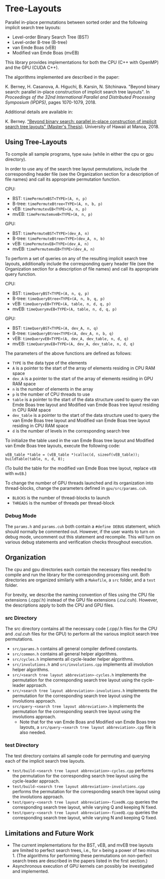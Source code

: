 # Tree-Layouts
Parallel in-place permutations between sorted order and the following implicit search tree layouts:
* Level-order Binary Search Tree (BST)
* Level-order B-tree (B-tree)
* van Emde Boas (vEB)
* Modified van Emde Boas (mvEB)

This library provides implementations for both the CPU (C++ with OpenMP) and the GPU (CUDA C++).

The algorithms implemented are described in the paper:

K. Berney, H. Casanova, A. Higuchi, B. Karsin, N. Sitchinava. "Beyond binary search: parallel in-place construction of implicit search tree layouts". In *Proceedings of the 32nd International Parallel and Distributed Processing Symposium (IPDPS)*, pages 1070-1079, 2018.

Additional details are available in:

K. Berney. ["Beyond binary search: parallel in-place construction of implicit search tree layouts" (Master's Thesis)](http://www2.hawaii.edu/~berneyk/publications/thesis.pdf). University of Hawaii at Manoa, 2018.




## Using Tree-Layouts

To compile all sample programs, type `make` (while in either the cpu or gpu directory).

In order to use any of the search tree layout permutations, include the corresponding header file (see the Organization section for a description of file names) and call its appropriate permutation function.

CPU:
* BST: `timePermuteBST<TYPE>(A, n, p)`
* B-tree: `timePermuteBtree<TYPE>(A, n, b, p)`
* vEB: `timePermutevEB<TYPE>(A, n, p)`
* mvEB: `timePermutemveB<TYPE>(A, n, p)`

GPU:
* BST: `timePermuteBST<TYPE>(dev_A, n)`
* B-tree: `timePermuteBtree<TYPE>(dev_A, n, b)`
* vEB: `timePermutevEB<TYPE>(dev_A, n)`
* mvEB: `timePermutemvEB<TYPE>(dev_A, n)`

To perform a set of queries on any of the resulting implicit search tree layouts, additionally include the corresponding query header file (see the Organization section for a description of file names) and call its appropriate query function.

CPU:
* BST: `timeQueryBST<TYPE>(A, n, q, p)`
* B-tree: `timeQueryBtree<TYPE>(A, n, b, q, p)`
* vEB: `timeQueryvEB<TYPE>(A, table, n, d, q, p)`
* mvEB: `timeQuerymvEB<TYPE>(A, table, n, d, q, p)`

GPU:
* BST: `timeQueryBST<TYPE>(A, dev_A, n, q)`
* B-tree: `timeQueryBtree<TYPE>(A, dev_A, n, b, q)`
* vEB: `timeQueryvEB<TYPE>(A, dev_A, dev_table, n, d, q)`
* mvEB: `timeQuerymvEB<TYPE>(A, dev_A, dev_table, n, d, q)`

The parameters of the above functions are defined as follows:
* `TYPE` is the data type of the elements
* `A` is a pointer to the start of the array of elements residing in CPU RAM space
* `dev_A` is a pointer to the start of the array of elements residing in GPU RAM space
* `n` is the number of elements in the array
* `p` is the number of CPU threads to use
* `table` is a pointer to the start of the data structure used to query the van Emde Boas tree layout and Modified van Emde Boas tree layout residing in CPU RAM space
* `dev_table` is a pointer to the start of the data structure used to query the van Emde Boas tree layout and Modified van Emde Boas tree layout residing in CPU RAM space
* `d` is the number of levels in the corresponding search tree

To initialize the table used in the van Emde Boas tree layout and Modified van Emde Boas tree layouts, execute the following code:
```
vEB_table *table = (vEB_table *)calloc(d, sizeof(vEB_table));
buildTable(table, n, d, 0);
```
(To build the table for the modified van Emde Boas tree layout, replace `vEB` with `mvEB`.)

To change the number of GPU threads launched and its organization into thread-blocks, change the parameters defined in `gpu/src/params.cuh`.
* `BLOCKS` is the number of thread-blocks to launch
* `THREADS` is the number of threads per thread-block

### Debug Mode

The `params.h` and `params.cuh` both contain a `#define DEBUG` statement, which should normally be commented out.
However, if the user wants to turn on debug mode, uncomment out this statement and recompile.
This will turn on various debug statements and verification checks throughout execution.




## Organization
The cpu and gpu directories each contain the necessary files needed to compile and run the library for the corresponding processing unit.
Both directories are organized similarly with a `Makefile`, a `src` folder, and a `test` folder.

For brevity, we describe the naming convention of files using the CPU file extensions (.cpp/.h) instead of the GPU file extensions (.cu/.cuh).
However, the descriptions apply to both the CPU and GPU files.

### src Directory
The src directory contains all the necessary code (.cpp/.h files for the CPU and .cu/.cuh files for the GPU) to perform all the various implicit search tree permutations.

* `src/params.h` contains all general compiler defined constants.
* `src/common.h` contains all general helper algorithms.
* `src/cycles.h` implements all cycle-leader helper algorithms.
* `src/involutions.h` and `src/involutions.cpp` implements all involution helper algorithms.
* `src/<search tree layout abbreviation>-cycles.h` implements the permutation for the corresponding search tree layout using the cycle-leader approach.
* `src/<search tree layout abbreviation>-involutions.h` implements the permutation for the corresponding search tree layout using the involutions approach.
* `src/query-<search tree layout abbreviation>.h` implements the permutation for the corresponding search tree layout using the involutions approach.
	* Note that for the van Emde Boas and Modified van Emde Boas tree layouts, a `src/query-<search tree layout abbreviation>.cpp` file is also needed.

### test Directory
The test directory contains all sample code for permuting and querying each of the implicit search tree layouts.

* `test/build-<search tree layout abbreviation>-cycles.cpp` performs the permutation for the corresponding search tree layout using the cycle-leader approach.
* `test/build-<search tree layout abbreviation>-involutions.cpp` performs the permutation for the corresponding search tree layout using the involutions approach.
* `test/query-<search tree layout abbreviation>-fixedN.cpp` queries the corresponding search tree layout, while varying Q and keeping N fixed.
* `test/query-<search tree layout abbreviation>-fixedQ.cpp` queries the corresponding search tree layout, while varying N and keeping Q fixed.




## Limitations and Future Work
* The current implementations for the BST, vEB, and mvEB tree layouts are limited to perfect search trees, i.e., for `n` being a power of two minus 1.
(The algorithms for performing these permutations on non-perfect search trees are described in the papers listed in the first section.)
* Asynchronous execution of GPU kernels can possibly be investigated and implemented.